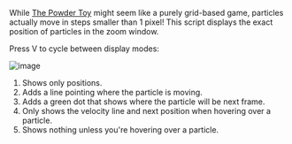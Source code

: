 While [The Powder Toy](https://github.com/The-Powder-Toy/The-Powder-Toy) might seem like a purely grid-based game, particles actually move in steps smaller than 1 pixel!
This script displays the exact position of particles in the zoom window.

Press V to cycle between display modes:

![image](https://github.com/user-attachments/assets/37dddaab-36af-4e93-8f6d-070dd0dcf1b9)

1. Shows only positions.
2. Adds a line pointing where the particle is moving.
3. Adds a green dot that shows where the particle will be next frame.
4. Only shows the velocity line and next position when hovering over a particle.
5. Shows nothing unless you're hovering over a particle.

